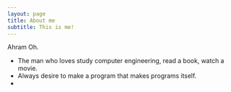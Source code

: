 ```yaml
---
layout: page
title: About me
subtitle: This is me!
---
```


Ahram Oh.

* The man who loves study computer engineering, read a book, watch a movie.
* Always desire to make a program that makes programs itself.
* 
